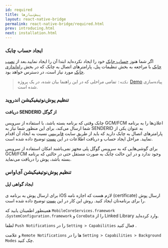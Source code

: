 ```yaml
---
id: required
title: پیش‌نیازها
layout: react-native-bridge
permalink: react-native-bridge/required.html
prev: introducing.html
next: installation.html
---
```


### ایجاد حساب چابک
اگر شما هنوز [حساب چابک](http://chabokpush.com) خود را ایجاد نکرده‌اید ابتدا آن را ایجاد نمایید.بعد از [نصب چابک](installation.html) با مراجعه به بخش تنظیمات پنل، پارامترهای اتصال به چابک  که در بخش [راه‌اندازی چابک](setup.html) مورد نیاز است، در دسترس خواهد بود. 


>`نکته:`  تمامی مراحلی که در این راهنما بیان شده، در یک پروژه [Demo](https://github.com/chabokpush/chabok-rn-chat) پیاده‌سازی شده است.

### تنظیم پوش‌نوتیفیکیشن اندروید

#### دریافت ‌SENDERID از گوگل
چابک وقتی که برنامه بسته باشد، با استفاده از سرویس GCM/FCM اعلان‌ها را به برنامه شما ارسال می‌کند، برای این منظور شما نیاز به SENDERID به عنوان یکی از پارامترهای اتصال به چابک دارید که باید از طریق سایت [فایربیس](https://firebase.google.com) نسبت به ایجاد آن اقدام نمایید. مراحل ایجاد حساب و دریافت اطلاعات در این [پست](https://doc.chabokpush.com/android/firebase.html) توضیح داده شده است.

برای گوشی‌هایی که به سرویس گوگل پلی مجهز نمی‌باشند امکان استفاده از سرویس GCM/FCM وجود ندارد و در این حالت چابک به صورت مستقل حتی در حالتی که برنامه بسته باشد، پوش را دریافت می‌نماید.

### تنظیم پوش‌نوتیفیکیشن آی‌او‌اس

#### ایجاد گواهی اپل

برای ارسال پوش به برنامه ی iOS لازم هست که اجازه نامه (certificate) ارسال پوش را برای برنامه‌تان ایجاد کنید. روش این کار در این [پست](https://dev.doc.chabokpush.com/ios/certificate.html) توضیح داده شده است.

همینطور اطمینان یابید که `MobileCoreServices.framework` ،`SystemConfiguration.framework` و `CoreData` را از Linked Library وارد کرده‌اید.

لطفا `Push Notifications` را در `Setting > Capabilities` فعال کنید .

و علامت `Remote Notifications` ها را در `Setting > Capabilities > Background Modes` چک کنید.

